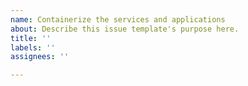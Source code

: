 ```yaml
---
name: Containerize the services and applications
about: Describe this issue template's purpose here.
title: ''
labels: ''
assignees: ''

---
```



